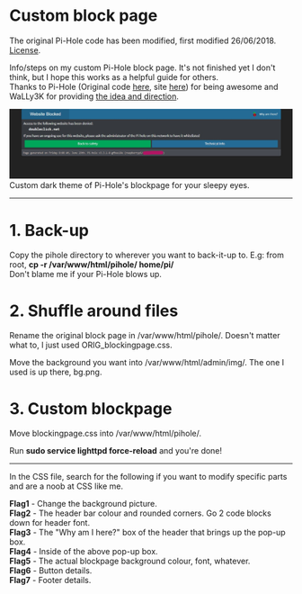 # Custom block page

The original Pi-Hole code has been modified, first modified 26/06/2018. [License](https://github.com/pi-hole/pi-hole/blob/master/LICENSE).

Info/steps on my custom Pi-Hole block page. It's not finished yet I don't think, but I hope this works as a helpful guide for others.   
Thanks to Pi-Hole (Original code [here](https://github.com/pi-hole/pi-hole), site [here](https://pi-hole.net/)) for being awesome and WaLLy3K for providing [the idea and direction](https://github.com/WaLLy3K/Pi-hole-Block-Page).

![](blockpageExample.jpg)   
Custom dark theme of Pi-Hole's blockpage for your sleepy eyes.

---

# 1. Back-up  
Copy the pihole directory to wherever you want to back-it-up to. E.g: from root, **cp -r /var/www/html/pihole/ home/pi/**  
Don't blame me if your Pi-Hole blows up.

# 2. Shuffle around files  
Rename the original block page in /var/www/html/pihole/. Doesn't matter what to, I just used ORIG_blockingpage.css.

Move the background you want into /var/www/html/admin/img/. The one I used is up there, bg.png.


# 3. Custom blockpage  
Move blockingpage.css into /var/www/html/pihole/.

Run **sudo service lighttpd force-reload** and you're done! 

---

In the CSS file, search for the following if you want to modify specific parts and are a noob at CSS like me.

**Flag1** - Change the background picture.   
**Flag2** - The header bar colour and rounded corners. Go 2 code blocks down for header font.   
**Flag3** - The "Why am I here?" box of the header that brings up the pop-up box.   
**Flag4** - Inside of the above pop-up box.   
**Flag5** - The actual blockpage background colour, font, whatever.   
**Flag6** - Button details.   
**Flag7** - Footer details.   
